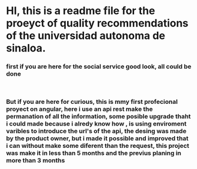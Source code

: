 <h1>HI, this is a readme file for the proeyct of quality recommendations of the universidad autonoma de sinaloa.
</h1>

<h3>first if you are here for the social service good look, all could be done</h3>
<br>
<h3>But if you are here for curious, this is mmy first profecional proyect on angular, here i use an api rest make the permanation of all the information, some posible upgrade thaht i could made because i alredy know how , is using enviroment varibles to introduce the url's of the api, the desing was made by the product owner, but i made it possible and improved that i can without make some diferent than the request, this project was make it in less than 5 months and the previus planing in more than 3 months</h3>
